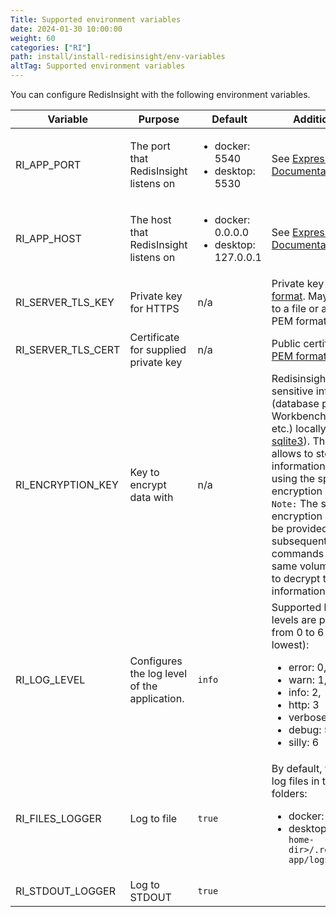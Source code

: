 ```yaml
---
Title: Supported environment variables
date: 2024-01-30 10:00:00
weight: 60
categories: ["RI"]
path: install/install-redisinsight/env-variables
altTag: Supported environment variables
---
```

You can configure RedisInsight with the following environment variables.

| Variable | Purpose | Default | Additional Info |
| --- | --- | --- | --- |
| RI_APP_PORT | The port that RedisInsight listens on | <ul><li> docker: 5540 <li> desktop: 5530 </ul> | See [Express Documentation](https://expressjs.com/en/api.html#app.listen)|
| RI_APP_HOST | The host that RedisInsight listens on | <ul><li> docker: 0.0.0.0 <li> desktop: 127.0.0.1 </ul> | See [Express Documentation](https://expressjs.com/en/api.html#app.listen)|
| RI_SERVER_TLS_KEY | Private key for HTTPS | n/a | Private key in [PEM format](https://www.ssl.com/guide/pem-der-crt-and-cer-x-509-encodings-and-conversions/#ftoc-heading-3). May be a path to a file or a string in PEM format.|
| RI_SERVER_TLS_CERT | Certificate for supplied private key | n/a | Public certificate in [PEM format](https://www.ssl.com/guide/pem-der-crt-and-cer-x-509-encodings-and-conversions/#ftoc-heading-3)|
| RI_ENCRYPTION_KEY | Key to encrypt data with | n/a | Redisinsight stores sensitive information (database passwords, Workbench history, etc.) locally (using [sqlite3](https://github.com/TryGhost/node-sqlite3)). This variable allows to store sensitive information encrypted using the specified encryption key. <br /> `Note:` The same encryption key should be provided for subsequent `docker run` commands with the same volume attached to decrypt the information. |
| RI_LOG_LEVEL | Configures the log level of the application. | `info` | Supported logging levels are prioritized from 0 to 6 (highest to lowest): <ul> <li>error: 0, <li> warn: 1, <li> info: 2, <li> http: 3 <li> verbose: 4, <li> debug: 5, <li> silly: 6 </ul> |
| RI_FILES_LOGGER | Log to file | `true` | By default, you can find log files in the following folders: <ul> <li> docker: `/data/logs` <li> desktop: `<user-home-dir>/.refisinsight-app/logs` </ul>|
| RI_STDOUT_LOGGER | Log to STDOUT | `true` | |
